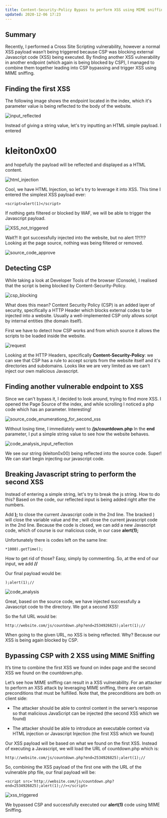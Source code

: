 ```yaml
---
title: Content-Security-Policy Bypass to perform XSS using MIME sniffing [Bug Hunting]
updated: 2020-12-06 17:23
---
```


## Summary

Recently, I performed a Cross Site Scripting vulnerability, however a normal XSS payload wasn’t being triggered because CSP was blocking external Javascript code (XSS) being executed. By finding another XSS vulnerability in another endpoint (which again is being blocked by CSP), I managed to combine them together leading into CSP bypassing and trigger XSS using MIME sniffing.

## Finding the first XSS

The following image shows the endpoint located in the index, which it's parameter value is being reflected to the body of the website.

![input_reflected](https://cdn-images-1.medium.com/max/800/1*Fyq1VB-WOn_KN_yU_ZLs_A.jpeg)

Instead of giving a string value, let's try inputting an HTML simple payload. I entered **<h1>kleiton0x00</h1>** and hopefully the payload will be reflected and displayed as a HTML content.

![html_injection](https://cdn-images-1.medium.com/max/800/1*KHg8oSA8vM5gLAZnQHomdg.jpeg)

Cool, we have HTML Injection, so let's try to leverage it into XSS. This time I entered the simplest XSS payload ever: 
```
<script>alert(1)</script>
```

If nothing gets filtered or blocked by WAF, we will be able to trigger the Javascript payload.

![XSS_not_triggered](https://cdn-images-1.medium.com/max/800/1*AhUgcHJriQoYZfz1ugEv7w.jpeg)

Wait?! It got successfully injected into the website, but no alert 1?!?!? Looking at the page source, nothing was being filtered or removed.

![source_code_approve](https://cdn-images-1.medium.com/max/800/1*BPtGNIYJlmH7BI6QHSdkKg.jpeg)

## Detecting CSP

While taking a look at Developer Tools of the browser (Console), I realised that the script is being blocked by Content-Security-Policy.

![csp_blocking](https://cdn-images-1.medium.com/max/800/1*-xnKZAw1m86EjoqQTjwNxw.jpeg)

What does this mean? Content Security Policy (CSP) is an added layer of security, specifically a HTTP Header which blocks external codes to be injected into a website. Usually a well-implemented CSP only allows script by internal entities (the domain itself). 

First we have to detect how CSP works and from which source it allows the scripts to be loaded inside the website.

![request](https://cdn-images-1.medium.com/max/800/1*yf-2jInZ8Ryfto1KDZ-3dQ.jpeg)

Looking at the HTTP Headers, specifically **Content-Security-Policy**: we can see that CSP has a rule to accept scripts from the website itself and it's directories and subdomains. Looks like we are very limited as we can't inject our own malicious Javascript.

## Finding another vulnerable endpoint to XSS

Since we can't bypass it, I decided to look around, trying to find more XSS. I opened the Page Source of the index, and while scrolling I noticed a php code which has an parameter. Interesting!

![source_code_enumerationg_for_second_xss](https://cdn-images-1.medium.com/max/800/1*gAA9BoUBzwaUcQPWg7zufA.jpeg)

Without losing time, I immediately went to **/js/countdown.php**
In the **end** parameter, I put a simple string value to see how the website behaves.

![code_analysis_input_reflection](https://cdn-images-1.medium.com/max/800/1*6UX3ucL-HyHORbJNLAKQ1A.jpeg)

We see our string (kleiton0x00) being reflected into the source code. Super! We can start begin injecting our javascript code.

## Breaking Javascript string to perform the second XSS

Instead of entering a simple string, let's try to break the js string. How to do this? Based on the code, our reflected input is being added right after the numbers.

Add **);** to close the current Javascript code in the 2nd  line. The bracked ) will close the variable value and the ; will close the current javascript code in the 2nd line. Because the code is closed, we can add a new Javascript code, which of course is our malicious code, in our case **alert(1);**

Unfortunately there is codes left on the same line:  
```
*1000).getTime();
```

How to get rid of those? Easy, simply by commenting. So, at the end of our input, we add **//**

Our final payload would be:

```
);alert(1);//
```

![code_analysis](https://cdn-images-1.medium.com/max/800/1*VW7dqCcSOeKznwOBbPgyGw.jpeg)

Great, based on the source code, we have injected successfully a Javascript code to the directory. We got a second XSS!

So the full URL would be: 
```
http://website.com/js/countdown.php?end=2534926825);alert(1);//
```

When going to the given URL, no XSS is being reflected. Why? Because our XSS is being again blocked by CSP.

## Bypassing CSP with 2 XSS using MIME Sniffing

It’s time to combine the first XSS we found on index page and the second XSS we found on the countdown.php.

Let’s see how MIME sniffing can result in a XSS vulnerability. For an attacker to perform an XSS attack by leveraging MIME sniffing, there are certain preconditions that must be fulfilled. Note that, the preconditions are both on client side:

- The attacker should be able to control content in the server’s response so that malicious JavaScript can be injected (the second XSS which we found)

- The attacker should be able to introduce an executable context via HTML injection or Javascript Injection (the first XSS which we found)

Our XSS payload will be based on what we found on the first XSS. Instead of executing a Javascript, we will load the URL of countdown.php which is:
```
http://website.com/js/countdown.php?end=2534926825);alert(1);//
```

So, combining the XSS payload of the first one with the URL of the vulnerable php file, our final payload will be:

```
<script src='http://website.com/js/countdown.php?end=2534926825);alert(1);//></script>
```

![xss_triggered](https://cdn-images-1.medium.com/max/800/1*gVFn-onsZ2eOsfF9N-7JBA.jpeg)

We bypassed CSP and successfully executed our **alert(1)** code using MIME Sniffing.
